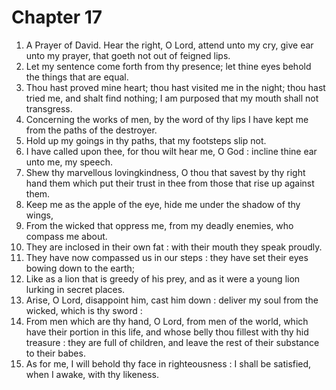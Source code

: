 # Chapter 17

1. A Prayer of David. Hear the right, O Lord, attend unto my cry, give ear unto my prayer, that goeth not out of feigned lips.
2. Let my sentence come forth from thy presence; let thine eyes behold the things that are equal.
3. Thou hast proved mine heart; thou hast visited me in the night; thou hast tried me, and shalt find nothing; I am purposed that my mouth shall not transgress.
4. Concerning the works of men, by the word of thy lips I have kept me from the paths of the destroyer.
5. Hold up my goings in thy paths, that my footsteps slip not.
6. I have called upon thee, for thou wilt hear me, O God : incline thine ear unto me, my speech.
7. Shew thy marvellous lovingkindness, O thou that savest by thy right hand them which put their trust in thee from those that rise up against them.
8. Keep me as the apple of the eye, hide me under the shadow of thy wings,
9. From the wicked that oppress me, from my deadly enemies, who compass me about.
10. They are inclosed in their own fat : with their mouth they speak proudly.
11. They have now compassed us in our steps : they have set their eyes bowing down to the earth;
12. Like as a lion that is greedy of his prey, and as it were a young lion lurking in secret places.
13. Arise, O Lord, disappoint him, cast him down : deliver my soul from the wicked, which is thy sword :
14. From men which are thy hand, O Lord, from men of the world, which have their portion in this life, and whose belly thou fillest with thy hid treasure : they are full of children, and leave the rest of their substance to their babes.
15. As for me, I will behold thy face in righteousness : I shall be satisfied, when I awake, with thy likeness.

